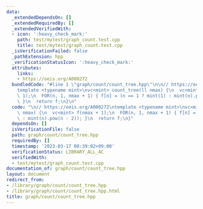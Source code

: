 ```yaml
---
data:
  _extendedDependsOn: []
  _extendedRequiredBy: []
  _extendedVerifiedWith:
  - icon: ':heavy_check_mark:'
    path: test/mytest/graph_count.test.cpp
    title: test/mytest/graph_count.test.cpp
  _isVerificationFailed: false
  _pathExtension: hpp
  _verificationStatusIcon: ':heavy_check_mark:'
  attributes:
    links:
    - https://oeis.org/A000272
  bundledCode: "#line 1 \"graph/count/count_tree.hpp\"\n\n// https://oeis.org/A000272\n\
    template <typename mint>\nvc<mint> count_tree(ll nmax) {\n  vc<mint> f(nmax +\
    \ 1);\n  FOR(n, 1, nmax + 1) { f[n] = (n == 1 ? mint(1) : mint(n).pow(n - 2));\
    \ }\n  return f;\n}\n"
  code: "\n// https://oeis.org/A000272\ntemplate <typename mint>\nvc<mint> count_tree(ll\
    \ nmax) {\n  vc<mint> f(nmax + 1);\n  FOR(n, 1, nmax + 1) { f[n] = (n == 1 ? mint(1)\
    \ : mint(n).pow(n - 2)); }\n  return f;\n}"
  dependsOn: []
  isVerificationFile: false
  path: graph/count/count_tree.hpp
  requiredBy: []
  timestamp: '2023-03-17 00:39:02+09:00'
  verificationStatus: LIBRARY_ALL_AC
  verifiedWith:
  - test/mytest/graph_count.test.cpp
documentation_of: graph/count/count_tree.hpp
layout: document
redirect_from:
- /library/graph/count/count_tree.hpp
- /library/graph/count/count_tree.hpp.html
title: graph/count/count_tree.hpp
---
```

